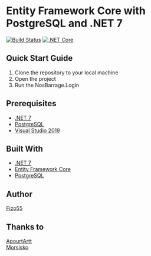 # Entity Framework Core with PostgreSQL and .NET 7

[![Build Status](https://img.shields.io/badge/build-passing-brightgreen.svg)](https://img.shields.io/badge/build-passing-brightgreen.svg)
[![.NET Core](https://img.shields.io/badge/.NET%20Core-7.0-brightgreen.svg)](https://img.shields.io/badge/.NET%20Core-7.0-brightgreen.svg)

## Quick Start Guide

1. Clone the repository to your local machine
2. Open the project
3. Run the NosBarrage.Login

## Prerequisites

- [.NET 7](https://dotnet.microsoft.com/download/dotnet/7.0)
- [PostgreSQL](https://www.postgresql.org/download/)
- [Visual Studio 2019](https://visualstudio.microsoft.com/downloads/)

## Built With

- [.NET 7](https://dotnet.microsoft.com/download/dotnet/7.0)
- [Entity Framework Core](https://docs.microsoft.com/en-us/ef/core/)
- [PostgreSQL](https://www.postgresql.org)

## Author

[Fizo55](https://github.com/Fizo55)

## Thanks to
[ApourtArtt](https://github.com/ApourtArtt)
<br/>
[Morsisko](https://github.com/morsisko)
